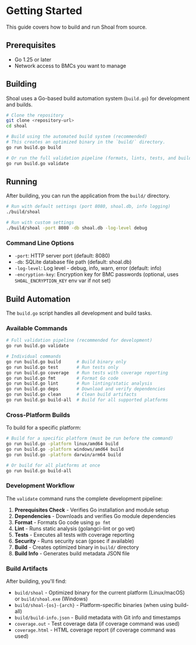 # Getting Started

This guide covers how to build and run Shoal from source.

## Prerequisites

- Go 1.25 or later
- Network access to BMCs you want to manage

## Building

Shoal uses a Go-based build automation system (`build.go`) for development and builds.

```bash
# Clone the repository
git clone <repository-url>
cd shoal

# Build using the automated build system (recommended)
# This creates an optimized binary in the `build/` directory.
go run build.go build

# Or run the full validation pipeline (formats, lints, tests, and builds)
go run build.go validate
```

## Running

After building, you can run the application from the `build/` directory.

```bash
# Run with default settings (port 8080, shoal.db, info logging)
./build/shoal

# Run with custom settings
./build/shoal -port 8080 -db shoal.db -log-level debug
```

### Command Line Options

- `-port`: HTTP server port (default: 8080)
- `-db`: SQLite database file path (default: shoal.db)
- `-log-level`: Log level - debug, info, warn, error (default: info)
- `-encryption-key`: Encryption key for BMC passwords (optional, uses `SHOAL_ENCRYPTION_KEY` env var if not set)

## Build Automation

The `build.go` script handles all development and build tasks.

### Available Commands

```bash
# Full validation pipeline (recommended for development)
go run build.go validate

# Individual commands
go run build.go build      # Build binary only
go run build.go test       # Run tests only
go run build.go coverage   # Run tests with coverage reporting
go run build.go fmt        # Format Go code
go run build.go lint       # Run linting/static analysis
go run build.go deps       # Download and verify dependencies
go run build.go clean      # Clean build artifacts
go run build.go build-all  # Build for all supported platforms
```

### Cross-Platform Builds

To build for a specific platform:

```bash
# Build for a specific platform (must be run before the command)
go run build.go -platform linux/amd64 build
go run build.go -platform windows/amd64 build
go run build.go -platform darwin/arm64 build

# Or build for all platforms at once
go run build.go build-all
```

### Development Workflow

The `validate` command runs the complete development pipeline:

1.  **Prerequisites Check** - Verifies Go installation and module setup
2.  **Dependencies** - Downloads and verifies Go module dependencies
3.  **Format** - Formats Go code using `go fmt`
4.  **Lint** - Runs static analysis (golangci-lint or go vet)
5.  **Tests** - Executes all tests with coverage reporting
6.  **Security** - Runs security scan (gosec if available)
7.  **Build** - Creates optimized binary in `build/` directory
8.  **Build Info** - Generates build metadata JSON file

### Build Artifacts

After building, you'll find:
- `build/shoal` - Optimized binary for the current platform (Linux/macOS) or `build/shoal.exe` (Windows)
- `build/shoal-{os}-{arch}` - Platform-specific binaries (when using build-all)
- `build/build-info.json` - Build metadata with Git info and timestamps
- `coverage.out` - Test coverage data (if coverage command was used)
- `coverage.html` - HTML coverage report (if coverage command was used)

